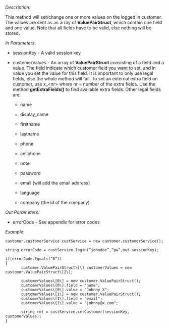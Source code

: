 <properties date="2016-06-24"
SortOrder="138"
/>

*Description*:

This method will set/change one or more values on the logged in customer. The values are sent as an array of **ValuePairStruct**, which contain one field and one value. Note that all fields have to be valid, else nothing will be stored.

 

*In Parameters*:

* sessionKey                        - A valid session key

* customerValues     - An array of **ValuePairStruct** consisting of a field and a value. The field indicate which customer field you want to set, and in value you set the value for this field. It is important to only use legal fields, else the whole method will fail. To set an external extra field on customer, use x\_&lt;nr&gt; where nr = number of the extra fields. Use the method **getExtraFields()** to find available extra fields. Other legal fields are:

  * name

  * display\_name

  * firstname

  * lastname

  * phone

  * cellphone

  * note

  * password

  * email (will add the email address)

  * language

  * company (the id of the company)

 

*Out Parameters*:

* errorCode  - See appendix for error codes

 

*Example*:
```
customer.customerService custService = new customer.customerService();

string errorCode = custService.login(“johndoe”,”pw”,out sessionKey);

if(errorCode.Equals(“0”))
{
       customer.ValuePairStruct\[\] customerValues = new customer.ValuePairStruct\[2\];

       customerValues\[0\] = new customer.ValuePairStruct();
       customerValues\[0\].field = "name";
       customerValues\[0\].value = "Johnny X";
       customerValues\[1\] = new customer.ValuePairStruct();
       customerValues\[1\].field = "email";
       customerValues\[1\].value = "johnny@x.com";

       string ret = custService.setCustomer(sessionKey, customerValues);
}

```